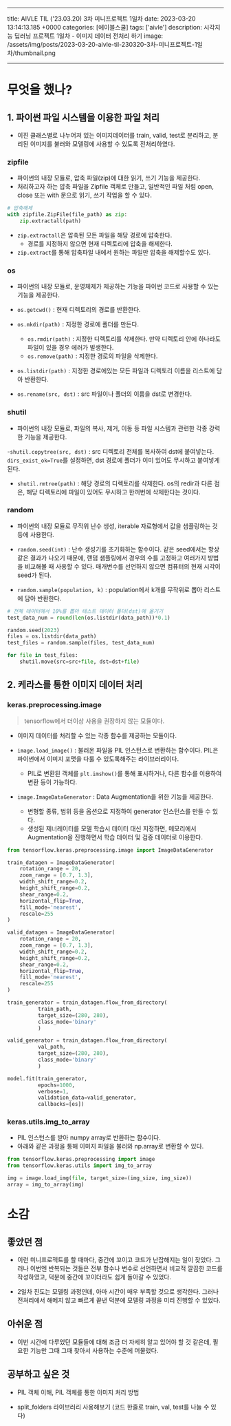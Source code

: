 

---
title: AIVLE TIL ('23.03.20) 3차 미니프로젝트 1일차
date: 2023-03-20 13:14:13.185 +0000
categories: [에이블스쿨]
tags: ['aivle']
description: 시각지능 딥러닝 프로젝트 1일차 - 이미지 데이터 전처리 하기
image: /assets/img/posts/2023-03-20-aivle-til-230320-3차-미니프로젝트-1일차/thumbnail.png

---

# 무엇을 했나?

## 1. 파이썬 파일 시스템을 이용한 파일 처리

- 이진 클래스별로 나누어져 있는 이미지데이터를 train, valid, test로 분리하고, 분리된 이미지를 불러와 모델링에 사용할 수 있도록 전처리하였다.

### zipfile

- 파이썬의 내장 모듈로, 압축 파일(zip)에 대한 읽기, 쓰기 기능을 제공한다.
- 처리하고자 하는 압축 파일을 Zipfile 객체로 만들고, 일반적인 파일 처럼 open, close 또는 with 문으로 읽기, 쓰기 작업을 할 수 있다.

```python
# 압축해제
with zipfile.ZipFile(file_path) as zip:
    zip.extractall(path)
```
- `zip.extractall`은 압축된 모든 파일을 해당 경로에 압축한다.
    - 경로를 지정하지 않으면 현재 디렉토리에 압축을 해제한다.
- `zip.extract`를 통해 압축파일 내에서 원하는 파일만 압축을 해제할수도 있다.

### os

- 파이썬의 내장 모듈로, 운영체제가 제공하는 기능을 파이썬 코드로 사용할 수 있는 기능을 제공한다.


- `os.getcwd()` : 현재 디렉토리의 경로를 반환한다.
- `os.mkdir(path)` : 지정한 경로에 폴더를 만든다.
    - `os.rmdir(path)` : 지정한 디렉토리를 삭제한다. 만약 디렉토리 안에 하나라도 파일이 있을 경우 에러가 발생한다.
    - `os.remove(path)` : 지정한 경로의 파일을 삭제한다.
- `os.listdir(path)` : 지정한 경로에있는 모든 파일과 디렉토리 이름을 리스트에 담아 반환한다.
- `os.rename(src, dst)` : src 파일이나 폴더의 이름을 dst로 변경한다.


### shutil

- 파이썬의 내장 모듈로, 파일의 복사, 제거, 이동 등 파일 시스템과 관련한 각종 강력한 기능을 제공한다.


-`shutil.copytree(src, dst)` : src 디렉토리 전체를 복사하여 dst에 붙여넣는다. `dirs_exist_ok=True`를 설정하면, dst 경로에 폴더가 이미 있어도 무시하고 붙여넣게 된다.
- `shutil.rmtree(path)` : 해당 경로의 디렉토리를 삭제한다. os의 redir과 다른 점은, 해당 디렉토리에 파일이 있어도 무시하고 한꺼번에 삭제한다는 것이다.

### random

- 파이썬의 내장 모듈로 무작위 난수 생성, iterable 자료형에서 값을 샘플링하는 것 등에 사용한다.


- `random.seed(int)` : 난수 생성기를 초기화하는 함수이다. 같은 seed에서는 항상 같은 결과가 나오기 때문에, 랜덤 샘플링에서 경우의 수를 고정하고 여러가지 방법을 비교해볼 때 사용할 수 있다. 매개변수를 선언하지 않으면 컴퓨터의 현재 시각이 seed가 된다.
- `random.sample(population, k)` : population에서 k개를 무작위로 뽑아 리스트에 담아 반환한다.

```python
# 전체 데이터에서 10%를 뽑아 테스트 데이터 폴더(dst)에 옮기기
test_data_num = round(len(os.listdir(data_path))*0.1)

random.seed(2023)
files = os.listdir(data_path)
test_files = random.sample(files, test_data_num)

for file in test_files:
	shutil.move(src=src+file, dst=dst+file)
```
 
 ## 2. 케라스를 통한 이미지 데이터 처리
 
 ### keras.preprocessing.image
 
 > tensorflow에서 더이상 사용을 권장하지 않는 모듈이다.
 
 - 이미지 데이터를 처리할 수 있는 각종 함수를 제공하는 모듈이다.
 
 
- `image.load_image()` : 불러온 파일을 PIL 인스턴스로 변환하는 함수이다. 
PIL은 파이썬에서 이미지 포맷을 다룰 수 있도록해주는 라이브러리이다.
    - PIL로 변환된 객체를 `plt.imshow()`를 통해 표시하거나, 다른 함수를 이용하여 변환 등이 가능하다.    


- `image.ImageDataGenerator` : Data Augmentation을 위한 기능을 제공한다.
    - 변형할 종류, 범위 등을 옵션으로 지정하여 generator 인스턴스를 만들 수 있다.
    - 생성된 제너레이터를 모델 학습시 데이터 대신 지정하면, 메모리에서 Augmentation을 진행하면서 학습 데이터 및 검증 데이터로 이용한다.
    
```python
from tensorflow.keras.preprocessing.image import ImageDataGenerator

train_datagen = ImageDataGenerator(
    rotation_range = 20,
    zoom_range = [0.7, 1.3],
    width_shift_range=0.2,
    height_shift_range=0.2,
    shear_range=0.2,
    horizontal_flip=True,
    fill_mode='nearest',
    rescale=255
)

valid_datagen = ImageDataGenerator(
    rotation_range = 20,
    zoom_range = [0.7, 1.3],
    width_shift_range=0.2,
    height_shift_range=0.2,
    shear_range=0.2,
    horizontal_flip=True,
    fill_mode='nearest',
    rescale=255
)

train_generator = train_datagen.flow_from_directory(
          train_path, 
          target_size=(280, 280), 
          class_mode='binary'
          )

valid_generator = train_datagen.flow_from_directory(
          val_path, 
          target_size=(280, 280), 
          class_mode='binary'
          )

model.fit(train_generator, 
          epochs=1000, 
          verbose=1, 
          validation_data=valid_generator, 
          callbacks=[es])
```
 

 ### keras.utils.img_to_array
 
 - PIL 인스턴스를 받아 numpy array로 반환하는 함수이다.
 - 아래와 같은 과정을 통해 이미지 파일을 불러와 np.array로 변환할 수 있다.
 
```python
from tensorflow.keras.preprocessing import image
from tensorflow.keras.utils import img_to_array

img = image.load_img(file, target_size=(img_size, img_size))
array = img_to_array(img)
```

# 소감

## 좋았던 점

- 이런 미니프로젝트를 할 때마다, 중간에 꼬이고 코드가 난잡해지는 일이 잦았다.
그러나 이번엔 반복되는 것들은 전부 함수나 변수로 선언하면서 비교적 깔끔한 코드를 작성하였고, 덕분에 중간에 꼬이더라도 쉽게 돌아갈 수 있었다.

- 2일차 진도는 모델링 과정인데, 아마 시간이 매우 부족할 것으로 생각한다. 그러나 전처리에서 해메지 않고 빠르게 끝낸 덕분에 모델링 과정을 미리 진행할 수 있었다.

## 아쉬운 점

- 이번 시간에 다루었던 모듈들에 대해 조금 더 자세히 알고 있어야 할 것 같은데, 필요한 기능만 그때 그때 찾아서 사용하는 수준에 머물렀다.

## 공부하고 싶은 것

- PIL 객체 이해, PIL 객체를 통한 이미지 처리 방법

- split_folders 라이브러리 사용해보기 (코드 한줄로 train, val, test를 나눌 수 있다)

        